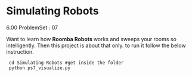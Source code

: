 Simulating Robots
======================

6.00 ProblemSet : 07

Want to learn how <strong> Roomba Robots </strong> works and sweeps your rooms so intelligently. Then this project is about that only.
to run it follow the below instruction. <br/>

<code> cd Simulating-Robots #get inside the folder </code> <br/>
<code> python ps7_visualize.py </code> <br/>
